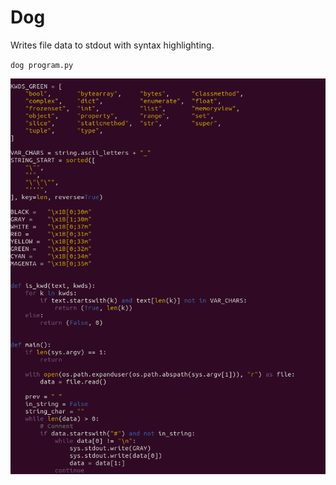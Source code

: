 # Dog

Writes file data to stdout with syntax highlighting.

`dog program.py`

![example](https://raw.githubusercontent.com/HuangPatrick16777216/dog/main/images/example.png)
